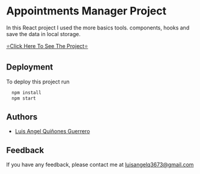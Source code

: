 
# Appointments Manager Project

In this React project I used the more basics tools. components, hooks and save the data in local storage.


<a href='https://appointments-project.netlify.app' target='_blank'>⭐️Click Here To See The Project⭐</a>
## Deployment

To deploy this project run

```bash
  npm install
  npm start
```

  
## Authors

- [Luis Angel Quiñones Guerrero](https://github.com/luisangelq)

  
## Feedback

If you have any feedback, please contact me at luisangelq3673@gmail.com

  
